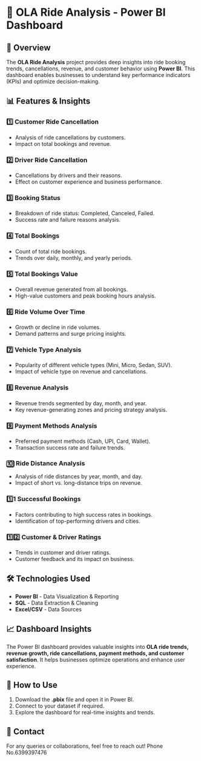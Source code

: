 # 🚖 OLA Ride Analysis - Power BI Dashboard

## 📌 Overview
The **OLA Ride Analysis** project provides deep insights into ride booking trends, cancellations, revenue, and customer behavior using **Power BI**. This dashboard enables businesses to understand key performance indicators (KPIs) and optimize decision-making.

## 📊 Features & Insights
### 1️⃣ Customer Ride Cancellation
   - Analysis of ride cancellations by customers.
   - Impact on total bookings and revenue.

### 2️⃣ Driver Ride Cancellation
   - Cancellations by drivers and their reasons.
   - Effect on customer experience and business performance.

### 3️⃣ Booking Status
   - Breakdown of ride status: Completed, Canceled, Failed.
   - Success rate and failure reasons analysis.

### 4️⃣ Total Bookings
   - Count of total ride bookings.
   - Trends over daily, monthly, and yearly periods.

### 5️⃣ Total Bookings Value
   - Overall revenue generated from all bookings.
   - High-value customers and peak booking hours analysis.

### 6️⃣ Ride Volume Over Time
   - Growth or decline in ride volumes.
   - Demand patterns and surge pricing insights.

### 7️⃣ Vehicle Type Analysis
   - Popularity of different vehicle types (Mini, Micro, Sedan, SUV).
   - Impact of vehicle type on revenue and cancellations.

### 8️⃣ Revenue Analysis
   - Revenue trends segmented by day, month, and year.
   - Key revenue-generating zones and pricing strategy analysis.

### 9️⃣ Payment Methods Analysis
   - Preferred payment methods (Cash, UPI, Card, Wallet).
   - Transaction success rate and failure trends.

### 🔟 Ride Distance Analysis
   - Analysis of ride distances by year, month, and day.
   - Impact of short vs. long-distance trips on revenue.

### 1️⃣1 Successful Bookings
   - Factors contributing to high success rates in bookings.
   - Identification of top-performing drivers and cities.

### 1️⃣2️⃣ Customer & Driver Ratings
   - Trends in customer and driver ratings.
   - Customer feedback and its impact on business.

## 🛠️ Technologies Used
- **Power BI** - Data Visualization & Reporting
- **SQL** - Data Extraction & Cleaning
- **Excel/CSV** - Data Sources

## 📈 Dashboard Insights
The Power BI dashboard provides valuable insights into **OLA ride trends, revenue growth, ride cancellations, payment methods, and customer satisfaction**. It helps businesses optimize operations and enhance user experience.

## 🚀 How to Use
1. Download the **.pbix** file and open it in Power BI.
2. Connect to your dataset if required.
3. Explore the dashboard for real-time insights and trends.

## 📩 Contact
For any queries or collaborations, feel free to reach out!
Phone No.6399397476
